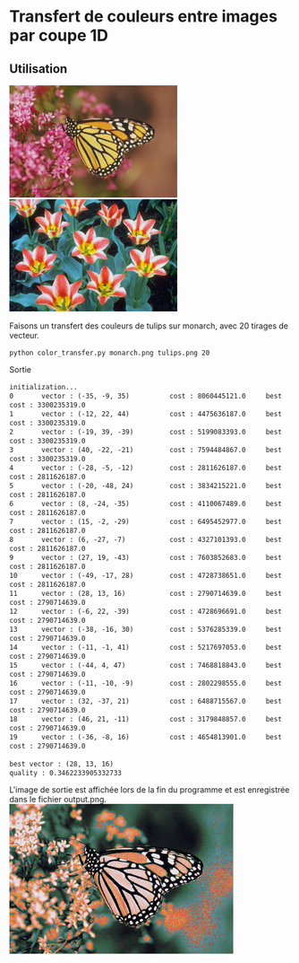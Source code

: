 # Transfert de couleurs entre images par coupe 1D

## Utilisation

<img src="monarch.png" width="300"/> <img src="tulips.png" width="300"/>

Faisons un transfert des couleurs de tulips sur monarch, avec 20 tirages de vecteur.
```
python color_transfer.py monarch.png tulips.png 20
```
Sortie
```
initialization...
0       vector : (-35, -9, 35)          cost : 8060445121.0     best cost : 3300235319.0
1       vector : (-12, 22, 44)          cost : 4475636187.0     best cost : 3300235319.0
2       vector : (-19, 39, -39)         cost : 5199083393.0     best cost : 3300235319.0
3       vector : (40, -22, -21)         cost : 7594484867.0     best cost : 3300235319.0
4       vector : (-28, -5, -12)         cost : 2811626187.0     best cost : 2811626187.0
5       vector : (-20, -48, 24)         cost : 3834215221.0     best cost : 2811626187.0
6       vector : (8, -24, -35)          cost : 4110067489.0     best cost : 2811626187.0
7       vector : (15, -2, -29)          cost : 6495452977.0     best cost : 2811626187.0
8       vector : (6, -27, -7)           cost : 4327101393.0     best cost : 2811626187.0
9       vector : (27, 19, -43)          cost : 7603852683.0     best cost : 2811626187.0
10      vector : (-49, -17, 28)         cost : 4728738651.0     best cost : 2811626187.0
11      vector : (28, 13, 16)           cost : 2790714639.0     best cost : 2790714639.0
12      vector : (-6, 22, -39)          cost : 4728696691.0     best cost : 2790714639.0
13      vector : (-38, -16, 30)         cost : 5376285339.0     best cost : 2790714639.0
14      vector : (-11, -1, 41)          cost : 5217697053.0     best cost : 2790714639.0
15      vector : (-44, 4, 47)           cost : 7468818843.0     best cost : 2790714639.0
16      vector : (-11, -10, -9)         cost : 2802298555.0     best cost : 2790714639.0
17      vector : (32, -37, 21)          cost : 6488715567.0     best cost : 2790714639.0
18      vector : (46, 21, -11)          cost : 3179848857.0     best cost : 2790714639.0
19      vector : (-36, -8, 16)          cost : 4654813901.0     best cost : 2790714639.0

best vector : (28, 13, 16)
quality : 0.3462233905332733
```

L'image de sortie est affichée lors de la fin du programme et est enregistrée dans le fichier output.png.
<img src="output.png" width="400"/>
